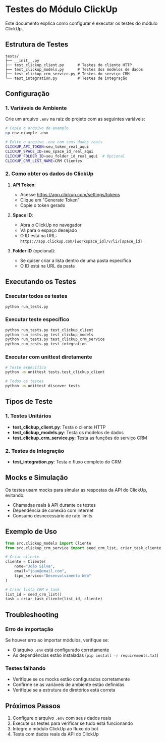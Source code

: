 # Testes do Módulo ClickUp

Este documento explica como configurar e executar os testes do módulo ClickUp.

## Estrutura de Testes

```
tests/
├── __init__.py
├── test_clickup_client.py      # Testes do cliente HTTP
├── test_clickup_models.py      # Testes dos modelos de dados
├── test_clickup_crm_service.py # Testes do serviço CRM
└── test_integration.py         # Testes de integração
```

## Configuração

### 1. Variáveis de Ambiente

Crie um arquivo `.env` na raiz do projeto com as seguintes variáveis:

```bash
# Copie o arquivo de exemplo
cp env.example .env

# Edite o arquivo .env com seus dados reais
CLICKUP_API_TOKEN=seu_token_real_aqui
CLICKUP_SPACE_ID=seu_space_id_real_aqui
CLICKUP_FOLDER_ID=seu_folder_id_real_aqui  # Opcional
CLICKUP_CRM_LIST_NAME=CRM Clientes
```

### 2. Como obter os dados do ClickUp

1. **API Token**: 
   - Acesse https://app.clickup.com/settings/tokens
   - Clique em "Generate Token"
   - Copie o token gerado

2. **Space ID**:
   - Abra o ClickUp no navegador
   - Vá para o espaço desejado
   - O ID está na URL: `https://app.clickup.com/[workspace_id]/v/li/[space_id]`

3. **Folder ID** (opcional):
   - Se quiser criar a lista dentro de uma pasta específica
   - O ID está na URL da pasta

## Executando os Testes

### Executar todos os testes

```bash
python run_tests.py
```

### Executar teste específico

```bash
python run_tests.py test_clickup_client
python run_tests.py test_clickup_models
python run_tests.py test_clickup_crm_service
python run_tests.py test_integration
```

### Executar com unittest diretamente

```bash
# Teste específico
python -m unittest tests.test_clickup_client

# Todos os testes
python -m unittest discover tests
```

## Tipos de Teste

### 1. Testes Unitários
- **test_clickup_client.py**: Testa o cliente HTTP
- **test_clickup_models.py**: Testa os modelos de dados
- **test_clickup_crm_service.py**: Testa as funções do serviço CRM

### 2. Testes de Integração
- **test_integration.py**: Testa o fluxo completo do CRM

## Mocks e Simulação

Os testes usam mocks para simular as respostas da API do ClickUp, evitando:
- Chamadas reais à API durante os testes
- Dependência de conexão com internet
- Consumo desnecessário de rate limits

## Exemplo de Uso

```python
from src.clickup_models import Cliente
from src.clickup_crm_service import seed_crm_list, criar_task_cliente

# Criar cliente
cliente = Cliente(
    nome="João Silva",
    email="joao@email.com",
    tipo_servico="Desenvolvimento Web"
)

# Criar lista CRM e task
list_id = seed_crm_list()
task = criar_task_cliente(list_id, cliente)
```

## Troubleshooting

### Erro de importação
Se houver erro ao importar módulos, verifique se:
- O arquivo `.env` está configurado corretamente
- As dependências estão instaladas (`pip install -r requirements.txt`)

### Testes falhando
- Verifique se os mocks estão configurados corretamente
- Confirme se as variáveis de ambiente estão definidas
- Verifique se a estrutura de diretórios está correta

## Próximos Passos

1. Configure o arquivo `.env` com seus dados reais
2. Execute os testes para verificar se tudo está funcionando
3. Integre o módulo ClickUp ao fluxo do bot
4. Teste com dados reais da API do ClickUp 